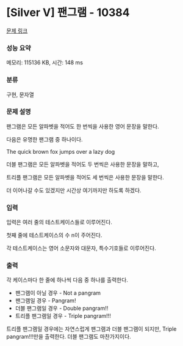 # [Silver V] 팬그램 - 10384 

[문제 링크](https://www.acmicpc.net/problem/10384) 

### 성능 요약

메모리: 115136 KB, 시간: 148 ms

### 분류

구현, 문자열

### 문제 설명

<p>팬그램은 모든 알파벳을 적어도 한 번씩을 사용한 영어 문장을 말한다.</p>

<p>다음은 유명한 팬그램 중 하나이다.</p>

<p>The quick brown fox jumps over a lazy dog</p>

<p>더블 팬그램은 모든 알파벳을 적어도 두 번씩은 사용한 문장을 말하고,</p>

<p>트리플 팬그램은 모든 알파벳을 적어도 세 번씩은 사용한 문장을 말한다.</p>

<p>더 이어나갈 수도 있겠지만 시간상 여기까지만 하도록 하겠다.</p>

### 입력 

 <p>입력은 여러 줄의 테스트케이스들로 이루어진다.</p>

<p>첫째 줄에 테스트케이스의 수 n이 주어진다.</p>

<p>각 테스트케이스는 영어 소문자와 대문자, 특수기호들로 이루어진다.</p>

### 출력 

 <p>각 케이스마다 한 줄에 하나씩 다음 중 하나를 출력한다.</p>

<ul>
	<li>팬그램이 아닐 경우 - Not a pangram</li>
	<li>팬그램일 경우 - Pangram!</li>
	<li>더블 팬그램일 경우 - Double pangram!!</li>
	<li>트리플 팬그램일 경우 - Triple pangram!!!</li>
</ul>

<p>트리플 팬그램일 경우에는 자연스럽게 팬그램과 더블 팬그램이 되지만, Triple pangram!!!만을 출력한다. 더블 팬그램도 마찬가지이다.</p>

